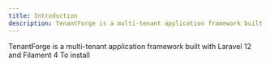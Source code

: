 ```yaml
---
title: Introduction
description: TenantForge is a multi-tenant application framework built with Laravel 12 and Filament 4
---
```


TenantForge is a multi-tenant application framework built with Laravel 12 and Filament 4 To install
